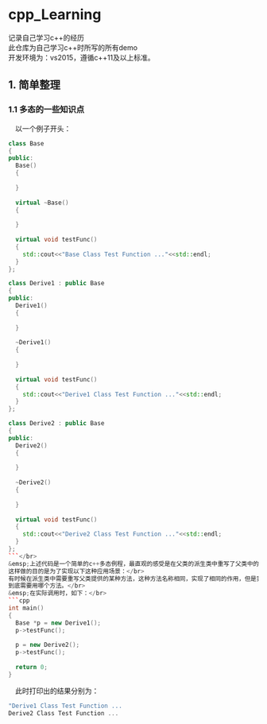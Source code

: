 # cpp_Learning
记录自己学习c++的经历</br>
此仓库为自己学习c++时所写的所有demo</br>
开发环境为：vs2015，遵循c++11及以上标准。</br>

## 1. 简单整理
### 1.1 多态的一些知识点
&emsp;以一个例子开头：
```cpp
class Base
{
public:
  Base()
  {
  
  }
  
  virtual ~Base()
  {
  
  }
  
  virtual void testFunc()
  {
    std::cout<<"Base Class Test Function ..."<<std::endl;
  }
};

class Derive1 : public Base
{
public:
  Derive1()
  {
  
  }
  
  ~Derive1()
  {
  
  }
  
  virtual void testFunc()
  {
    std::cout<<"Derive1 Class Test Function ..."<<std::endl;
  }
};

class Derive2 : public Base
{
public:
  Derive2()
  {
  
  }
  
  ~Derive2()
  {
  
  }
  
  virtual void testFunc()
  {
    std::cout<<"Derive2 Class Test Function ..."<<std::endl;
  }
};
```</br>
&emsp;上述代码是一个简单的c++多态例程，最直观的感受是在父类的派生类中重写了父类中的带virtual 关键字的函数。</br>
这样做的目的是为了实现以下这种应用场景：</br>
有时候在派生类中需要重写父类提供的某种方法，这种方法名称相同，实现了相同的作用，但是实现机制完全不一样，需要在程序运行过程中根据实际情况确定</br>
到底需要用哪个方法。</br>
&emsp;在实际调用时，如下：</br>
```cpp
int main()
{
  Base *p = new Derive1();
  p->testFunc();
  
  p = new Derive2();
  p->testFunc();
  
  return 0;
}
```
&emsp;此时打印出的结果分别为：</br>
```cpp
"Derive1 Class Test Function ...
Derive2 Class Test Function ...
```

